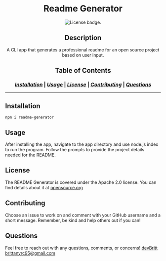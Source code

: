 <h1 align='center'>Readme Generator</h1>
<p align="center"><img src="https://img.shields.io/badge/License-Apache 2.0-blue" alt="License badge." /></p>

<h2 align='center'>Description</h2>
<p align='center'>A CLI app that generates a professional readme for an open source project based on user input.</p>

<h2 align='center'>Table of Contents</h2>

<h3 align='center'>

*[Installation](##Installation)* | *[Usage](##Usage)* | *[License](##License)* |  *[Contributing](##Contributing)* | *[Questions](##Questions)*

---

</h3>

## Installation
`npm i readme-generator`

## Usage
After installing the app, navigate to the app directory and use node.js index to run the program. Follow the prompts to provide the project details needed for the README.

## License
  The README Generator is covered under the Apache 2.0 license. You can find details about it at [opensource.org](https://opensource.org/licenses/Apache-2.0) 

## Contributing
Choose an issue to work on and comment with your GitHub username and a short message. Remember, be kind and help others out if you can! 

## Questions
Feel free to reach out with any questions, comments, or concerns!
[devBritt](https://github.com/devBritt)
<brittanyrc95@gmail.com>